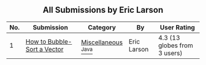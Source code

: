 ﻿<div align="center">

## All Submissions by Eric Larson

</div>

No.  | Submission | Category | By   | User Rating
---- | ---------- | -------- | ---- | -----------
1 | [How to Bubble\-Sort a Vector<br />](https://github.com/Planet-Source-Code/eric-larson-how-to-bubble-sort-a-vector__2-2058) | [Miscellaneous<br /><sup>Java</sup>](../ByCategory/miscellaneous__2-57.md) | Eric Larson | 4.3 (13 globes from 3 users)

